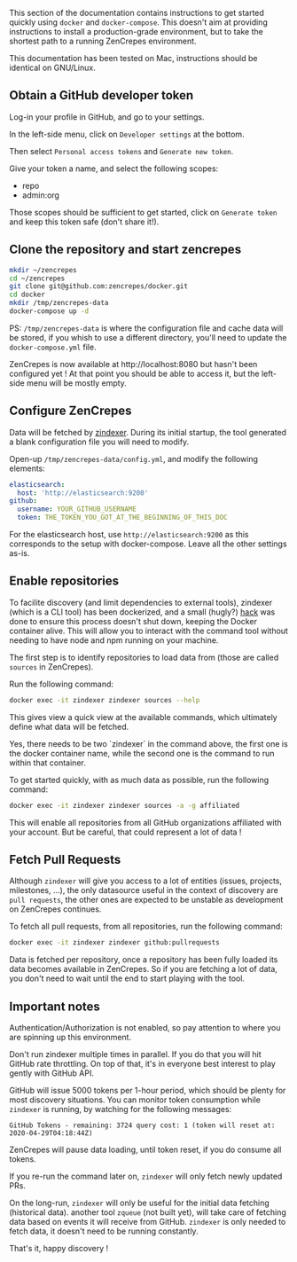 This section of the documentation contains instructions to get started quickly using `docker` and `docker-compose`. This doesn't aim at providing instructions to install a production-grade environment, but to take the shortest path to a running ZenCrepes environment.

This documentation has been tested on Mac, instructions should be identical on GNU/Linux.

## Obtain a GitHub developer token

Log-in your profile in GitHub, and go to your settings.

<ImageZoom 
  src="./images/zencrepes-dev-github-settings.png" 
  :border="true" 
  width="320"
/>

In the left-side menu, click on `Developer settings` at the bottom.

<ImageZoom 
  src="./images/github-dev-settings.png" 
  :border="true" 
  width="800"
/>

Then select `Personal access tokens` and `Generate new token`.

Give your token a name, and select the following scopes:

- repo
- admin:org

Those scopes should be sufficient to get started, click on `Generate token` and keep this token safe (don't share it!).

## Clone the repository and start zencrepes

```bash
mkdir ~/zencrepes
cd ~/zencrepes
git clone git@github.com:zencrepes/docker.git
cd docker
mkdir /tmp/zencrepes-data
docker-compose up -d
```

PS: `/tmp/zencrepes-data` is where the configuration file and cache data will be stored, if you whish to use a different directory, you'll need to update the `docker-compose.yml` file.

ZenCrepes is now available at http://localhost:8080 but hasn't been configured yet ! At that point you should be able to access it, but the left-side menu will be mostly empty.

## Configure ZenCrepes

Data will be fetched by [zindexer](https://github.com/zencrepes/zindexer). During its initial startup, the tool generated a blank configuration file you will need to modify.

Open-up `/tmp/zencrepes-data/config.yml`, and modify the following elements:

```yml
elasticsearch:
  host: 'http://elasticsearch:9200'
github:
  username: YOUR_GITHUB_USERNAME
  token: THE_TOKEN_YOU_GOT_AT_THE_BEGINNING_OF_THIS_DOC
```

For the elasticsearch host, use `http://elasticsearch:9200` as this corresponds to the setup with docker-compose. Leave all the other settings as-is.

## Enable repositories

To facilite discovery (and limit dependencies to external tools), zindexer (which is a CLI tool) has been dockerized, and a small (hugly?) [hack](https://github.com/zencrepes/zindexer/blob/master/startup.sh) was done to ensure this process doesn't shut down, keeping the Docker container alive. This will allow you to interact with the command tool without needing to have node and npm running on your machine.

The first step is to identify repositories to load data from (those are called `sources` in ZenCrepes).

Run the following command:

```bash
docker exec -it zindexer zindexer sources --help
```

This gives view a quick view at the available commands, which ultimately define what data will be fetched.

<Note type="tip">
Yes, there needs to be two `zindexer` in the command above, the first one is the docker container name, while the second one is the command to run within that container.
</Note>

To get started quickly, with as much data as possible, run the following command:

```bash
docker exec -it zindexer zindexer sources -a -g affiliated
```

This will enable all repositories from all GitHub organizations affiliated with your account. But be careful, that could represent a lot of data !

## Fetch Pull Requests

Although `zindexer` will give you access to a lot of entities (issues, projects, milestones, ...), the only datasource useful in the context of discovery are `pull requests`, the other ones are expected to be unstable as development on ZenCrepes continues.

To fetch all pull requests, from all repositories, run the following command:

```bash
docker exec -it zindexer zindexer github:pullrequests
```

Data is fetched per repository, once a repository has been fully loaded its data becomes available in ZenCrepes. So if you are fetching a lot of data, you don't need to wait until the end to start playing with the tool.

## Important notes

Authentication/Authorization is not enabled, so pay attention to where you are spinning up this environment.

Don't run zindexer multiple times in parallel. If you do that you will hit GitHub rate throttling. On top of that, it's in everyone best interest to play gently with GitHub API.

GitHub will issue 5000 tokens per 1-hour period, which should be plenty for most discovery situations. You can monitor token consumption while `zindexer` is running, by watching for the following messages:

```
GitHub Tokens - remaining: 3724 query cost: 1 (token will reset at: 2020-04-29T04:18:44Z)
```

ZenCrepes will pause data loading, until token reset, if you do consume all tokens.

If you re-run the command later on, `zindexer` will only fetch newly updated PRs.

On the long-run, `zindexer` will only be useful for the initial data fetching (historical data). another tool `zqueue` (not built yet), will take care of fetching data based on events it will receive from GitHub. `zindexer` is only needed to fetch data, it doesn't need to be running constantly.

That's it, happy discovery !
